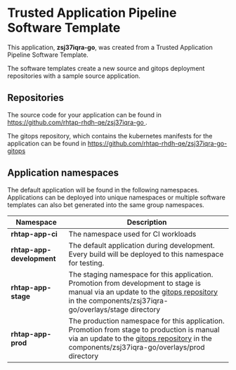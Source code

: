 # Trusted Application Pipeline Software Template

This application, **zsj37iqra-go**, was created from a Trusted Application Pipeline Software Template.

The software templates create a new source and gitops deployment repositories with a sample source application. 

## Repositories

The source code for your application can be found in [https://github.com/rhtap-rhdh-qe/zsj37iqra-go ](https://github.com/rhtap-rhdh-qe/zsj37iqra-go ).
 
The gitops repository, which contains the kubernetes manifests for the application can be found in 
[https://github.com/rhtap-rhdh-qe/zsj37iqra-go-gitops ](https://github.com/rhtap-rhdh-qe/zsj37iqra-go-gitops ) 

## Application namespaces 

The default application will be found in the following namespaces. Applications can be deployed into unique namespaces or multiple software templates can also bet generated into the same group namespaces.  

|  Namespace   |  Description   |  
| -------- | -------- |
| **rhtap-app-ci** | The namespace used for CI workloads |
| **rhtap-app-development** | The default application during development. Every build will be deployed to this namespace for testing. |
| **rhtap-app-stage** | The staging namespace for this application. Promotion from development to stage is manual via an update to the [gitops repository](https://github.com/rhtap-rhdh-qe/zsj37iqra-go-gitops ) in the components/zsj37iqra-go/overlays/stage directory |
| **rhtap-app-prod** | The production namespace for this application. Promotion from stage to production is manual via an update to the [gitops repository](https://github.com/rhtap-rhdh-qe/zsj37iqra-go-gitops ) in the components/zsj37iqra-go/overlays/prod directory |